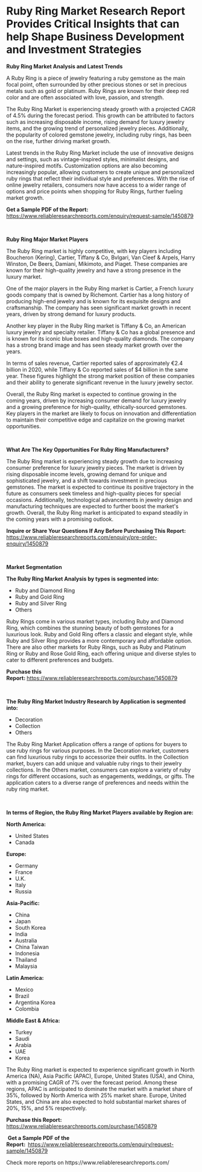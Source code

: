 <p><h1>Ruby Ring Market Research Report Provides Critical Insights that can help Shape Business Development and Investment Strategies</h1></p><p><strong>Ruby Ring Market Analysis and Latest Trends</strong></p>
<p><p>A Ruby Ring is a piece of jewelry featuring a ruby gemstone as the main focal point, often surrounded by other precious stones or set in precious metals such as gold or platinum. Ruby Rings are known for their deep red color and are often associated with love, passion, and strength.</p><p>The Ruby Ring Market is experiencing steady growth with a projected CAGR of 4.5% during the forecast period. This growth can be attributed to factors such as increasing disposable income, rising demand for luxury jewelry items, and the growing trend of personalized jewelry pieces. Additionally, the popularity of colored gemstone jewelry, including ruby rings, has been on the rise, further driving market growth.</p><p>Latest trends in the Ruby Ring Market include the use of innovative designs and settings, such as vintage-inspired styles, minimalist designs, and nature-inspired motifs. Customization options are also becoming increasingly popular, allowing customers to create unique and personalized ruby rings that reflect their individual style and preferences. With the rise of online jewelry retailers, consumers now have access to a wider range of options and price points when shopping for Ruby Rings, further fueling market growth.</p></p>
<p><strong>Get a Sample PDF of the Report:&nbsp;</strong> <a href="https://www.reliableresearchreports.com/enquiry/request-sample/1450879">https://www.reliableresearchreports.com/enquiry/request-sample/1450879</a></p>
<p>&nbsp;</p>
<p><strong>Ruby Ring Major Market Players</strong></p>
<p><p>The Ruby Ring market is highly competitive, with key players including Boucheron (Kering), Cartier, Tiffany & Co, Bvlgari, Van Cleef & Arpels, Harry Winston, De Beers, Damiani, Mikimoto, and Piaget. These companies are known for their high-quality jewelry and have a strong presence in the luxury market.</p><p>One of the major players in the Ruby Ring market is Cartier, a French luxury goods company that is owned by Richemont. Cartier has a long history of producing high-end jewelry and is known for its exquisite designs and craftsmanship. The company has seen significant market growth in recent years, driven by strong demand for luxury products.</p><p>Another key player in the Ruby Ring market is Tiffany & Co, an American luxury jewelry and specialty retailer. Tiffany & Co has a global presence and is known for its iconic blue boxes and high-quality diamonds. The company has a strong brand image and has seen steady market growth over the years.</p><p>In terms of sales revenue, Cartier reported sales of approximately €2.4 billion in 2020, while Tiffany & Co reported sales of $4 billion in the same year. These figures highlight the strong market position of these companies and their ability to generate significant revenue in the luxury jewelry sector.</p><p>Overall, the Ruby Ring market is expected to continue growing in the coming years, driven by increasing consumer demand for luxury jewelry and a growing preference for high-quality, ethically-sourced gemstones. Key players in the market are likely to focus on innovation and differentiation to maintain their competitive edge and capitalize on the growing market opportunities.</p></p>
<p>&nbsp;</p>
<p><strong>What Are The Key Opportunities For Ruby Ring Manufacturers?</strong></p>
<p><p>The Ruby Ring market is experiencing steady growth due to increasing consumer preference for luxury jewelry pieces. The market is driven by rising disposable income levels, growing demand for unique and sophisticated jewelry, and a shift towards investment in precious gemstones. The market is expected to continue its positive trajectory in the future as consumers seek timeless and high-quality pieces for special occasions. Additionally, technological advancements in jewelry design and manufacturing techniques are expected to further boost the market's growth. Overall, the Ruby Ring market is anticipated to expand steadily in the coming years with a promising outlook.</p></p>
<p><strong>Inquire or Share Your Questions If Any Before Purchasing This Report:</strong> <a href="https://www.reliableresearchreports.com/enquiry/pre-order-enquiry/1450879">https://www.reliableresearchreports.com/enquiry/pre-order-enquiry/1450879</a></p>
<p>&nbsp;</p>
<p><strong>Market Segmentation</strong></p>
<p><strong>The Ruby Ring Market Analysis by types is segmented into:</strong></p>
<p><ul><li>Ruby and Diamond Ring</li><li>Ruby and Gold Ring</li><li>Ruby and Silver Ring</li><li>Others</li></ul></p>
<p><p>Ruby Rings come in various market types, including Ruby and Diamond Ring, which combines the stunning beauty of both gemstones for a luxurious look. Ruby and Gold Ring offers a classic and elegant style, while Ruby and Silver Ring provides a more contemporary and affordable option. There are also other markets for Ruby Rings, such as Ruby and Platinum Ring or Ruby and Rose Gold Ring, each offering unique and diverse styles to cater to different preferences and budgets.</p></p>
<p><strong>Purchase this Report:&nbsp;</strong><a href="https://www.reliableresearchreports.com/purchase/1450879">https://www.reliableresearchreports.com/purchase/1450879</a></p>
<p>&nbsp;</p>
<p><strong>The Ruby Ring Market Industry Research by Application is segmented into:</strong></p>
<p><ul><li>Decoration</li><li>Collection</li><li>Others</li></ul></p>
<p><p>The Ruby Ring Market Application offers a range of options for buyers to use ruby rings for various purposes. In the Decoration market, customers can find luxurious ruby rings to accessorize their outfits. In the Collection market, buyers can add unique and valuable ruby rings to their jewelry collections. In the Others market, consumers can explore a variety of ruby rings for different occasions, such as engagements, weddings, or gifts. The application caters to a diverse range of preferences and needs within the ruby ring market.</p></p>
<p>&nbsp;</p>
<p><strong>In terms of Region, the Ruby Ring Market Players available by Region are:</strong></p>
<p>
    <p> <strong> North America: </strong>
        <ul>
            <li>United States</li>
            <li>Canada</li>
        </ul>
        </p> 
    <p> <strong> Europe: </strong>
        <ul>
            <li>Germany</li>
            <li>France</li>
            <li>U.K.</li>
            <li>Italy</li>
            <li>Russia</li>
        </ul>
        </p> 
    <p> <strong> Asia-Pacific: </strong>
        <ul>
            <li>China</li>
            <li>Japan</li>
            <li>South Korea</li>
            <li>India</li>
            <li>Australia</li>
            <li>China Taiwan</li>
            <li>Indonesia</li>
            <li>Thailand</li>
            <li>Malaysia</li>
        </ul>
        </p> 
    <p> <strong> Latin America: </strong>
        <ul>
            <li>Mexico</li>
            <li>Brazil</li>
            <li>Argentina Korea</li>
            <li>Colombia</li>
        </ul>
        </p> 
    <p> <strong> Middle East & Africa: </strong>
        <ul>
            <li>Turkey</li>
            <li>Saudi</li>
            <li>Arabia</li>
            <li>UAE</li>
            <li>Korea</li>
        </ul>
    </p>
    </p>
<p><p>The Ruby Ring market is expected to experience significant growth in North America (NA), Asia Pacific (APAC), Europe, United States (USA), and China, with a promising CAGR of 7% over the forecast period. Among these regions, APAC is anticipated to dominate the market with a market share of 35%, followed by North America with 25% market share. Europe, United States, and China are also expected to hold substantial market shares of 20%, 15%, and 5% respectively.</p></p>
<p><strong>Purchase this Report: </strong><a href="https://www.reliableresearchreports.com/purchase/1450879">https://www.reliableresearchreports.com/purchase/1450879</a></p>
<p>&nbsp;<strong>Get a Sample PDF of the Report:&nbsp;&nbsp;</strong><a href="https://www.reliableresearchreports.com/enquiry/request-sample/1450879">https://www.reliableresearchreports.com/enquiry/request-sample/1450879</a></p>
<p><strong></strong></p>
<p>Check more reports on https://www.reliableresearchreports.com/</p>